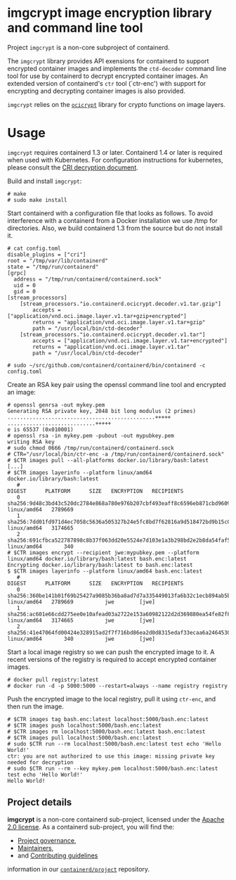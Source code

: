# imgcrypt image encryption library and command line tool

Project `imgcrypt` is a non-core subproject of containerd.

The `imgcrypt` library provides API exensions for containerd to support encrypted container images and implements
the `ctd-decoder` command line tool for use by containerd to decrypt encrypted container images. An extended version
of containerd's `ctr` tool (`ctr-enc') with support for encrypting and decrypting container images is also provided.

`imgcrypt` relies on the [`ocicrypt`](https://github.com/containers/ocicrypt) library for crypto functions on image layers.

# Usage

`imgcrypt` requires containerd 1.3 or later. Containerd 1.4 or later is required when used with Kubernetes.
For configuration instructions for kubernetes, please consult the [CRI decryption document](https://github.com/containerd/containerd/blob/master/docs/decryption.md).

Build and install `imgcrypt`:

```
# make
# sudo make install
```

Start containerd with a configuration file that looks as follows. To avoid interference with a containerd from a Docker
installation we use /tmp for directories. Also, we build containerd 1.3 from the source but do not install it.

```
# cat config.toml
disable_plugins = ["cri"]
root = "/tmp/var/lib/containerd"
state = "/tmp/run/containerd"
[grpc]
  address = "/tmp/run/containerd/containerd.sock"
  uid = 0
  gid = 0
[stream_processors]
    [stream_processors."io.containerd.ocicrypt.decoder.v1.tar.gzip"]
        accepts = ["application/vnd.oci.image.layer.v1.tar+gzip+encrypted"]
        returns = "application/vnd.oci.image.layer.v1.tar+gzip"
        path = "/usr/local/bin/ctd-decoder"
    [stream_processors."io.containerd.ocicrypt.decoder.v1.tar"]
        accepts = ["application/vnd.oci.image.layer.v1.tar+encrypted"]
        returns = "application/vnd.oci.image.layer.v1.tar"
        path = "/usr/local/bin/ctd-decoder"

# sudo ~/src/github.com/containerd/containerd/bin/containerd -c config.toml
```

Create an RSA key pair using the openssl command line tool and encrypted an image:

```
# openssl genrsa -out mykey.pem
Generating RSA private key, 2048 bit long modulus (2 primes)
...............................................+++++
............................+++++
e is 65537 (0x010001)
# openssl rsa -in mykey.pem -pubout -out mypubkey.pem
writing RSA key
# sudo chmod 0666 /tmp/run/containerd/containerd.sock
# CTR="/usr/local/bin/ctr-enc -a /tmp/run/containerd/containerd.sock"
# $CTR images pull --all-platforms docker.io/library/bash:latest
[...]
# $CTR images layerinfo --platform linux/amd64 docker.io/library/bash:latest
   #                                                                    DIGEST      PLATFORM      SIZE   ENCRYPTION   RECIPIENTS
   0   sha256:9d48c3bd43c520dc2784e868a780e976b207cbf493eaff8c6596eb871cbd9609   linux/amd64   2789669                          
   1   sha256:7dd01fd971d4ec7058c5636a505327b24e5fc8bd7f62816a9d518472bd9b15c0   linux/amd64   3174665                          
   2   sha256:691cfbca522787898c8b37f063dd20e5524e7d103e1a3b298bd2e2b8da54faf5   linux/amd64       340                          
# $CTR images encrypt --recipient jwe:mypubkey.pem --platform linux/amd64 docker.io/library/bash:latest bash.enc:latest
Encrypting docker.io/library/bash:latest to bash.enc:latest
$ $CTR images layerinfo --platform linux/amd64 bash.enc:latest
   #                                                                    DIGEST      PLATFORM      SIZE   ENCRYPTION   RECIPIENTS
   0   sha256:360be141b01f69b25427a9085b36ba8ad7d7a335449013fa6b32c1ecb894ab5b   linux/amd64   2789669          jwe        [jwe]
   1   sha256:ac601e66cdd275ee0e10afead03a2722e153a60982122d2d369880ea54fe82f8   linux/amd64   3174665          jwe        [jwe]
   2   sha256:41e47064fd00424e328915ad2f7f716bd86ea2d0d8315edaf33ecaa6a2464530   linux/amd64       340          jwe        [jwe]
```

Start a local image registry so we can push the encrypted image to it. A recent versions of the registry is required
to accept encrypted container images.
```
# docker pull registry:latest
# docker run -d -p 5000:5000 --restart=always --name registry registry
```

Push the encrypted image to the local registry, pull it using `ctr-enc`, and then run the image.
```
# $CTR images tag bash.enc:latest localhost:5000/bash.enc:latest
# $CTR images push localhost:5000/bash.enc:latest
# $CTR images rm localhost:5000/bash.enc:latest bash.enc:latest
# $CTR images pull localhost:5000/bash.enc:latest
# sudo $CTR run --rm localhost:5000/bash.enc:latest test echo 'Hello World!'
ctr: you are not authorized to use this image: missing private key needed for decryption
# sudo $CTR run --rm --key mykey.pem localhost:5000/bash.enc:latest test echo 'Hello World!'
Hello World!
```

## Project details

**imgcrypt** is a non-core containerd sub-project, licensed under the [Apache 2.0 license](./LICENSE).
As a containerd sub-project, you will find the:
 * [Project governance](https://github.com/containerd/project/blob/master/GOVERNANCE.md),
 * [Maintainers](MAINTAINERS),
 * and [Contributing guidelines](https://github.com/containerd/project/blob/master/CONTRIBUTING.md)

information in our [`containerd/project`](https://github.com/containerd/project) repository.
